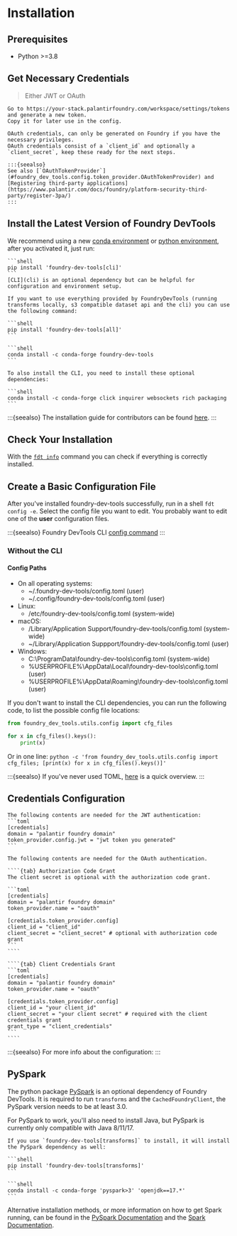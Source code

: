 # Installation

## Prerequisites

- Python >=3.8

## Get Necessary Credentials

> Either JWT or OAuth

```{tab} JWT
Go to https://your-stack.palantirfoundry.com/workspace/settings/tokens and generate a new token.
Copy it for later use in the config.
```

```{tab} OAuth
OAuth credentials, can only be generated on Foundry if you have the necessary privileges.
OAuth credentials consist of a `client_id` and optionally a `client_secret`, keep these ready for the next steps.

:::{seealso}
See also [`OAuthTokenProvider`](#foundry_dev_tools.config.token_provider.OAuthTokenProvider) and [Registering third-party applications](https://www.palantir.com/docs/foundry/platform-security-third-party/register-3pa/)
:::
```

## Install the Latest Version of Foundry DevTools

We recommend using a new [conda environment] or [python environment],
after you activated it, just run:

````{tab} pip
```shell
pip install 'foundry-dev-tools[cli]'
```
[CLI](cli) is an optional dependency but can be helpful for configuration and environment setup.

If you want to use everything provided by FoundryDevTools (running transforms locally, s3 compatible dataset api and the cli) you can use the following command:

```shell
pip install 'foundry-dev-tools[all]'
```

````

````{tab} conda
```shell
conda install -c conda-forge foundry-dev-tools
```

To also install the CLI, you need to install these optional dependencies:

```shell
conda install -c conda-forge click inquirer websockets rich packaging
```

````

:::{seealso}
The installation guide for contributors can be found [here](/dev/contribute.md).
:::

## Check Your Installation

With the [`fdt info`](/getting_started/cli.md#the-info-command) command you can check if everything is correctly installed.

## Create a Basic Configuration File

After you've installed foundry-dev-tools successfully, run in a shell `fdt config -e`.
Select the config file you want to edit. You probably want to edit one of the **user** configuration files.

:::{seealso}
Foundry DevTools CLI [config command](/getting_started/cli.md#the-config-command)
:::

### Without the CLI

#### Config Paths

- On all operating systems:
  - \~/.foundry-dev-tools/config.toml (user)
  - \~/.config/foundry-dev-tools/config.toml (user)
- Linux:
  - /etc/foundry-dev-tools/config.toml (system-wide)
- macOS:
  - /Library/Application Support/foundry-dev-tools/config.toml (system-wide)
  - ~/Library/Application Suppport/foundry-dev-tools/config.toml (user)
- Windows:
  - C:\\ProgramData\\foundry-dev-tools\\config.toml (system-wide)
  - \%USERPROFILE\%\\AppData\\Local\\foundry-dev-tools\\config.toml (user)
  - \%USERPROFILE\%\\AppData\\Roaming\\foundry-dev-tools\\config.toml (user)

If you don't want to install the CLI dependencies, you can run the following code, to list the possible config file locations:
```python
from foundry_dev_tools.utils.config import cfg_files

for x in cfg_files().keys():
    print(x)
```

Or in one line: `python -c 'from foundry_dev_tools.utils.config import cfg_files; [print(x) for x in cfg_files().keys()]'`

:::{seealso}
If you've never used TOML, [here](/configuration.md#quick-toml-overview) is a quick overview.
:::

## Credentials Configuration

````{tab} JWT
The following contents are needed for the JWT authentication:
```toml
[credentials]
domain = "palantir foundry domain"
token_provider.config.jwt = "jwt token you generated"
```
````

`````{tab} OAuth
The following contents are needed for the OAuth authentication.

````{tab} Authorization Code Grant
The client secret is optional with the authorization code grant.

```toml
[credentials]
domain = "palantir foundry domain"
token_provider.name = "oauth"

[credentials.token_provider.config]
client_id = "client_id"
client_secret = "client_secret" # optional with authorization code grant
```
````

````{tab} Client Credentials Grant
```toml
[credentials]
domain = "palantir foundry domain"
token_provider.name = "oauth"

[credentials.token_provider.config]
client_id = "your client_id"
client_secret = "your client secret" # required with the client credentials grant
grant_type = "client_credentials"
```
````

`````

:::{seealso}
For more info about the configuration: [](/configuration.md)
:::

## PySpark

The python package [PySpark](https://pypi.org/project/pyspark/) is an optional dependency of Foundry DevTools.
It is required to run `transforms` and the `CachedFoundryClient`, the PySpark version needs to be at least 3.0.

For PySpark to work, you'll also need to install Java, but PySpark is currently only compatible with Java 8/11/17.

````{tab} pip
If you use `foundry-dev-tools[transforms]` to install, it will install the PySpark dependency as well:

```shell
pip install 'foundry-dev-tools[transforms]'
```
````

````{tab} conda
```shell
conda install -c conda-forge 'pyspark>3' 'openjdk==17.*'
```
````

Alternative installation methods, or more information on how to get Spark running,
can be found in the [PySpark Documentation] and the [Spark Documentation].

[PySpark Documentation]: https://spark.apache.org/docs/latest/api/python/getting_started/install.html
[Spark Documentation]: https://spark.apache.org/docs/latest/
[conda environment]: https://docs.conda.io/projects/conda/en/latest/user-guide/tasks/manage-environments.html
[python environment]: https://docs.python.org/3/library/venv.html
